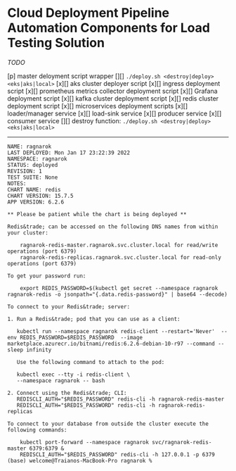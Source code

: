 # Cloud Deployment Pipeline Automation Components for Load Testing Solution

*TODO*

[p] master deloyment script wrapper 
 [][] `./deploy.sh <destroy|deploy> <eks|aks|local>`
 [x][] aks cluster deployer script
 [x][] ingress deployment script
 [x][] prometheus metrics collector deployment script
 [x][] Grafana deployment script
 [x][] kafka cluster deployment script
 [x][] redis cluster deployment script
 [x][] microservices deployment scripts
  [x][] loader/manager service
  [x][] load-sink service
  [x][] producer service
  [x][] consumer service
 [][] destroy function: `./deploy.sh <destroy|deploy> <eks|aks|local>`

---

```
NAME: ragnarok
LAST DEPLOYED: Mon Jan 17 23:22:39 2022
NAMESPACE: ragnarok
STATUS: deployed
REVISION: 1
TEST SUITE: None
NOTES:
CHART NAME: redis
CHART VERSION: 15.7.5
APP VERSION: 6.2.6

** Please be patient while the chart is being deployed **

Redis&trade; can be accessed on the following DNS names from within your cluster:

    ragnarok-redis-master.ragnarok.svc.cluster.local for read/write operations (port 6379)
    ragnarok-redis-replicas.ragnarok.svc.cluster.local for read-only operations (port 6379)

To get your password run:

    export REDIS_PASSWORD=$(kubectl get secret --namespace ragnarok ragnarok-redis -o jsonpath="{.data.redis-password}" | base64 --decode)

To connect to your Redis&trade; server:

1. Run a Redis&trade; pod that you can use as a client:

   kubectl run --namespace ragnarok redis-client --restart='Never'  --env REDIS_PASSWORD=$REDIS_PASSWORD  --image marketplace.azurecr.io/bitnami/redis:6.2.6-debian-10-r97 --command -- sleep infinity

   Use the following command to attach to the pod:

   kubectl exec --tty -i redis-client \
   --namespace ragnarok -- bash

2. Connect using the Redis&trade; CLI:
   REDISCLI_AUTH="$REDIS_PASSWORD" redis-cli -h ragnarok-redis-master
   REDISCLI_AUTH="$REDIS_PASSWORD" redis-cli -h ragnarok-redis-replicas

To connect to your database from outside the cluster execute the following commands:

    kubectl port-forward --namespace ragnarok svc/ragnarok-redis-master 6379:6379 &
    REDISCLI_AUTH="$REDIS_PASSWORD" redis-cli -h 127.0.0.1 -p 6379
(base) welcome@Traianos-MacBook-Pro ragnarok % 



```


